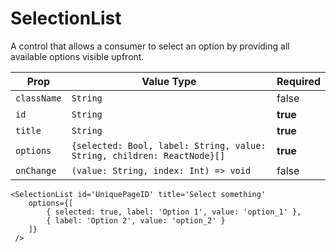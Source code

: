 # SelectionList
A control that allows a consumer to select an option by providing all available options visible upfront.


| Prop |  Value Type | Required |
| --- | --- | --- |
| `className` | `String` | false | 
| `id` | `String` | **true** | 
| `title` | `String` | **true** | 
| `options` | `{selected: Bool, label: String, value: String, children: ReactNode}[]` | **true** | 
| `onChange` | `(value: String, index: Int) => void` | false | 

```
<SelectionList id='UniquePageID' title='Select something'
    options={[
        { selected: true, label: 'Option 1', value: 'option_1' },
        { label: 'Option 2', value: 'option_2' }
    ]}
 />
```
